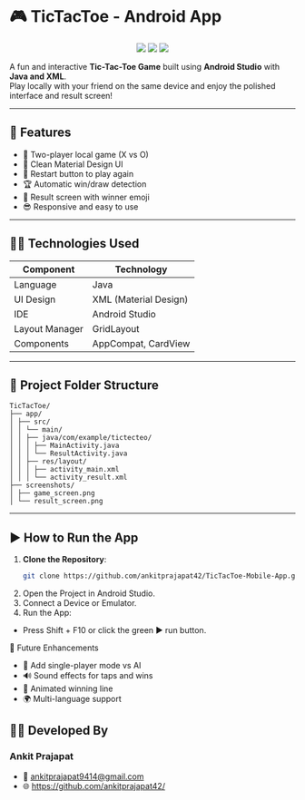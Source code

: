 # 🎮 TicTacToe - Android App

<p align="center">
  <img src="https://img.shields.io/badge/Status-Completed-brightgreen" />
  <img src="https://img.shields.io/badge/Tech-Java%20%7C%20XML-blue" />
  <img src="https://img.shields.io/badge/UI-Material%20Design-orange" />
</p>

A fun and interactive **Tic-Tac-Toe Game** built using **Android Studio** with **Java and XML**.  
Play locally with your friend on the same device and enjoy the polished interface and result screen!

---

## 🚀 Features

- 🎯 Two-player local game (X vs O)
- 📲 Clean Material Design UI
- 🔄 Restart button to play again
- 🏆 Automatic win/draw detection
- 🎉 Result screen with winner emoji
- 😎 Responsive and easy to use

---

## 🧑‍💻 Technologies Used

| Component         | Technology          |
|------------------|---------------------|
| Language          | Java                |
| UI Design         | XML (Material Design) |
| IDE               | Android Studio      |
| Layout Manager    | GridLayout          |
| Components        | AppCompat, CardView |

---

## 📂 Project Folder Structure
```
TicTacToe/
├── app/
│ ├── src/
│ │ └── main/
│ │ ├── java/com/example/tictecteo/
│ │ │ ├── MainActivity.java
│ │ │ └── ResultActivity.java
│ │ ├── res/layout/
│ │ │ ├── activity_main.xml
│ │ │ └── activity_result.xml
├── screenshots/
│ ├── game_screen.png
│ └── result_screen.png
```

---

## ▶️ How to Run the App

1. **Clone the Repository**:
   ```bash
   git clone https://github.com/ankitprajapat42/TicTacToe-Mobile-App.git
2. Open the Project in Android Studio.
3. Connect a Device or Emulator.
4. Run the App:
  - Press Shift + F10 or click the green ▶️ run button.

🔮 Future Enhancements
- 🤖 Add single-player mode vs AI
- 🔊 Sound effects for taps and wins
- 🌈 Animated winning line
- 🌍 Multi-language support

## 🙋‍♂️ Developed By
### Ankit Prajapat
- 📧 ankitprajapat9414@gmail.com  
- 🌐 https://github.com/ankitprajapat42/
